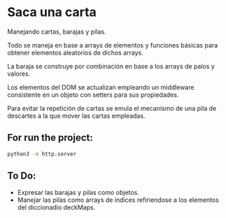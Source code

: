 # Saca una carta

Manejando cartas, barajas y pilas.

Todo se maneja en base a arrays de elementos y funciones básicas para obtener elementos aleatorios de dichos arrays.

La baraja se construye por combinación en base a los arrays de palos y valores.

Los elementos del DOM se actualizan empleando un middleware consistente en un objeto con setters para sus propiedades.

Para evitar la repetición de cartas se emula el mecanismo de una pila de descartes a la que mover las cartas empleadas.

## For run the project:

```bash
python3 -m http.server
```

## To Do:
* Expresar las barajas y pilas como objetos.
* Manejar las pilas como arrays de indices refiriendose a los elementos del diccionadio deckMaps.